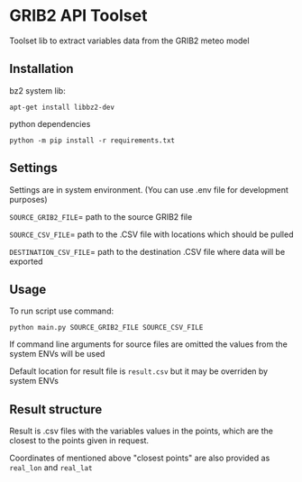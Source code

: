# GRIB2 API Toolset

Toolset lib to extract variables data from the GRIB2 meteo model  

## Installation

bz2 system lib:

`apt-get install libbz2-dev`

python dependencies

`python -m pip install -r requirements.txt`

## Settings

Settings are in system environment. (You can use .env file for development purposes)

`SOURCE_GRIB2_FILE`= path to the source GRIB2 file

`SOURCE_CSV_FILE`= path to the .CSV file with locations which should be pulled

`DESTINATION_CSV_FILE`= path to the destination .CSV file where data will be exported

## Usage

To run script use command:

`python main.py SOURCE_GRIB2_FILE SOURCE_CSV_FILE`

If command line arguments for source files are omitted the values from the system ENVs will be used

Default location for result file is `result.csv` but it may be overriden by system ENVs

## Result structure

Result is .csv files with the variables values in the points, which are the closest to the points given in request.

Coordinates of mentioned above "closest points" are also provided as `real_lon` and `real_lat`